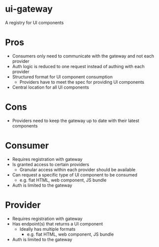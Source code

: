 # ui-gateway

A registry for UI components

[diagram]: README_DIAGRAM.jpg

# Pros

- Consumers only need to communicate with the gateway and not each provider
- Auth logic is reduced to one request instead of authing with each provider
- Structured format for UI component consumption
  - Providers have to meet the spec for providing UI components
- Central location for all UI components

# Cons

- Providers need to keep the gateway up to date with their latest components

# Consumer

- Requires registration with gateway
- Is granted access to certain providers
  - Granular access within each provider should be available
- Can request a specific type of UI component to be consumed
  - e.g. flat HTML, web component, JS bundle
- Auth is limited to the gateway

# Provider

- Requires registration with gateway
- Has endpoint(s) that returns a UI component
  - Ideally has multiple formats
    - e.g. flat HTML, web component, JS bundle
- Auth is limited to the gateway
